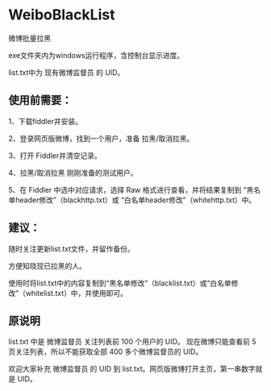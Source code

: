 ﻿# WeiboBlackList
微博批量拉黑

exe文件夹内为windows运行程序，含控制台显示进度。

list.txt中为 现有微博监督员 的 UID。


## 使用前需要：
1、下载fiddler并安装。

2、登录网页版微博，找到一个用户，准备 拉黑/取消拉黑。

3、打开 Fiddler并清空记录。

4、拉黑/取消拉黑 刚刚准备的测试用户。

5、在 Fiddler 中选中对应请求，选择 Raw 格式进行查看，并将结果复制到 “黑名单header修改”（blackhttp.txt）或 “白名单header修改”（whitehttp.txt）中。



## 建议：
随时关注更新list.txt文件，并留作备份。

方便知晓现已拉黑的人。

使用时将list.txt中的内容复制到“黑名单修改”（blacklist.txt）或“白名单修改”（whitelist.txt）中，并使用即可。



## 原说明
list.txt 中是 微博监督员 关注列表前 100 个用户的 UID。 现在微博只能查看前 5 页关注列表，所以不能获取全部 400 多个微博监督员的 UID。 

欢迎大家补充 微博监督员 的 UID 到 list.txt。网页版微博打开主页，第一串数字就是 UID。 

